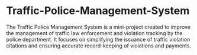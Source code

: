 # Traffic-Police-Management-System
The Traffic Police Management System is a mini-project created to improve the management of traffic law enforcement and violation tracking by the police department. It focuses on simplifying the issuance of traffic violation citations and ensuring accurate record-keeping of violations and payments.
